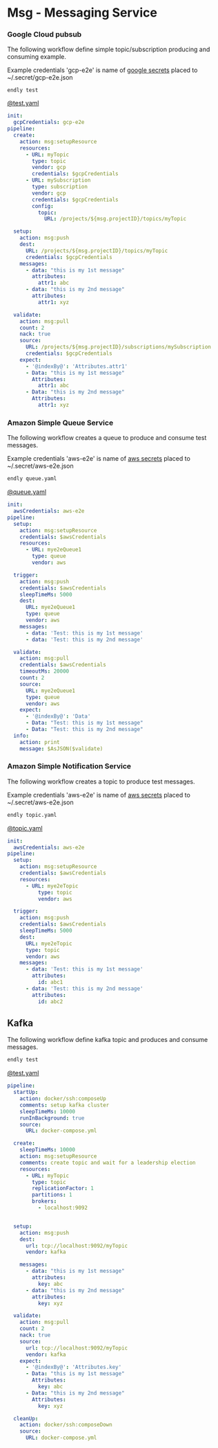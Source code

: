 # Msg - Messaging Service



### Google Cloud pubsub

The following workflow define simple topic/subscription producing and consuming example.

Example credentials 'gcp-e2e' is name of [google secrets](./../../doc/secrets) placed to  ~/.secret/gcp-e2e.json


```endly test```


[@test.yaml](usage/gcp/test.yaml)

```yaml
init:
  gcpCredentials: gcp-e2e
pipeline:
  create:
    action: msg:setupResource
    resources:
      - URL: myTopic
        type: topic
        vendor: gcp
        credentials: $gcpCredentials
      - URL: mySubscription
        type: subscription
        vendor: gcp
        credentials: $gcpCredentials
        config:
          topic:
            URL: /projects/${msg.projectID}/topics/myTopic

  setup:
    action: msg:push
    dest:
      URL: /projects/${msg.projectID}/topics/myTopic
      credentials: $gcpCredentials
    messages:
      - data: "this is my 1st message"
        attributes:
          attr1: abc
      - data: "this is my 2nd message"
        attributes:
          attr1: xyz

  validate:
    action: msg:pull
    count: 2
    nack: true
    source:
      URL: /projects/${msg.projectID}/subscriptions/mySubscription
      credentials: $gcpCredentials
    expect:
      - '@indexBy@': 'Attributes.attr1'
      - Data: "this is my 1st message"
        Attributes:
          attr1: abc
      - Data: "this is my 2nd message"
        Attributes:
          attr1: xyz
```



### Amazon Simple Queue Service


The following workflow creates a queue to produce and consume test messages.

Example credentials 'aws-e2e' is name of [aws secrets](./../../doc/secrets) placed to  ~/.secret/aws-e2e.json


```bash
endly queue.yaml
```

[@queue.yaml](usage/aws/queue.yaml)
```yaml
init:
  awsCredentials: aws-e2e
pipeline:
  setup:
    action: msg:setupResource
    credentials: $awsCredentials
    resources:
      - URL: mye2eQueue1
        type: queue
        vendor: aws

  trigger:
    action: msg:push
    credentials: $awsCredentials
    sleepTimeMs: 5000
    dest:
      URL: mye2eQueue1
      type: queue
      vendor: aws
    messages:
      - data: 'Test: this is my 1st message'
      - data: 'Test: this is my 2nd message'

  validate:
    action: msg:pull
    credentials: $awsCredentials
    timeoutMs: 20000
    count: 2
    source:
      URL: mye2eQueue1
      type: queue
      vendor: aws
    expect:
      - '@indexBy@': 'Data'
      - Data: "Test: this is my 1st message"
      - Data: "Test: this is my 2nd message"
  info:
    action: print
    message: $AsJSON($validate)
```


### Amazon Simple Notification Service

The following workflow creates a topic to produce test messages.

Example credentials 'aws-e2e' is name of [aws secrets](./../../doc/secrets) placed to  ~/.secret/aws-e2e.json


```bash
endly topic.yaml
```

[@topic.yaml](usage/aws/topic.yaml)
```yaml
init:
  awsCredentials: aws-e2e
pipeline:
  setup:
    action: msg:setupResource
    credentials: $awsCredentials
    resources:
      - URL: mye2eTopic
          type: topic
          vendor: aws

  trigger:
    action: msg:push
    credentials: $awsCredentials
    sleepTimeMs: 5000
    dest:
      URL: mye2eTopic
      type: topic
      vendor: aws
    messages:
      - data: 'Test: this is my 1st message'
        attributes:
          id: abc1
      - data: 'Test: this is my 2nd message'
        attributes:
          id: abc2
```


## Kafka

The following workflow define kafka topic and produces and consume messages.

```bash
endly test
```


[@test.yaml](usage/kafka/test.yaml)
```yaml
pipeline:
  startUp:
    action: docker/ssh:composeUp
    comments: setup kafka cluster
    sleepTimeMs: 10000
    runInBackground: true
    source:
      URL: docker-compose.yml

  create:
    sleepTimeMs: 10000
    action: msg:setupResource
    comments: create topic and wait for a leadership election
    resources:
      - URL: myTopic
        type: topic
        replicationFactor: 1
        partitions: 1
        brokers:
          - localhost:9092


  setup:
    action: msg:push
    dest:
      url: tcp://localhost:9092/myTopic
      vendor: kafka

    messages:
      - data: "this is my 1st message"
        attributes:
          key: abc
      - data: "this is my 2nd message"
        attributes:
          key: xyz

  validate:
    action: msg:pull
    count: 2
    nack: true
    source:
      url: tcp://localhost:9092/myTopic
      vendor: kafka
    expect:
      - '@indexBy@': 'Attributes.key'
      - Data: "this is my 1st message"
        Attributes:
          key: abc
      - Data: "this is my 2nd message"
        Attributes:
          key: xyz

  cleanUp:
    action: docker/ssh:composeDown
    source:
      URL: docker-compose.yml
```

